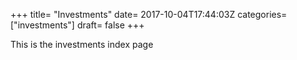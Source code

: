 +++
title= "Investments"
date= 2017-10-04T17:44:03Z
categories= ["investments"]
draft= false
+++

This is the investments index page